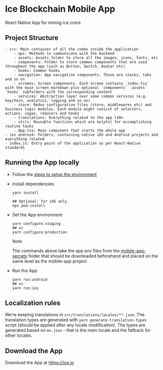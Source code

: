 # Ice Blockchain Mobile App

React Native App for mining ice coins

## Project Structure

```
- src: Main container of all the codes inside the application
    - api: Methods to communicate with the backend
    - assets: Assets folder to store all the images, icons, fonts, etc
    - components: Folder to store common components that are used throughout the app (such as Button, Switch, Avatar etc)
    - hooks: Common hooks
    - navigation: App navigation components. Those are stacks, tabs and so on
    - screens: Screen components. Each screen contains `index.tsx` with the main screen markdown plus optional `components` `assets` `hooks` subfolders with the corresponding content
    - services: Abstraction layer over some common services (e.g. keychain, analytics, logging and so on)
    - store: Redux configuration files (store, middlewares etc) and business logic modules. Each module might consist of selectors, actions, sagas, reducers and hooks
    - translations: Everything related to the app l10n
    - utils: Reusable functions which are helpful for accomplishing routine tasks
    - App.tsx: Main component that starts the whole app
- ios android: Folders, containing native iOS and Android projects and everything related
- index.js: Entry point of the application as per React-Native standards
```

## Running the App locally

- Follow the [steps to setup the environment](https://reactnative.dev/docs/environment-setup)

- Install dependencies

  ```
  yarn install

  ## Optional: for iOS only
  npx pod-install
  ```

- Set the App environment

  ```
  yarn configure:staging
  ## or
  yarn configure:production
  ```

  > [!NOTE]
  > The commands above take the app env files from the [mobile-app-secrets](https://github.com/ice-blockchain/mobile-app-secrets) folder that should be downloaded beforehand and placed on the same level as the mobile-app project

- Run the App
  ```
  yarn run:android
  ## or
  yarn run:ios
  ```

## Localization rules

We’re keeping translations in `src/translations/locales/**.json`.
The translation types are generated with `yarn generate-translation-types` script (should be applied after any locale modification).
The types are generated based on `en.json` - that is the main locale and the fallback for other locales.

## Download the App

Download the App at https://ice.io
